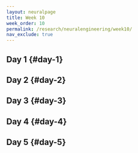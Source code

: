 ```yaml
---
layout: neuralpage
title: Week 10
week_order: 10
permalink: /research/neuralengineering/week10/
nav_exclude: true
---
```


## Day 1 {#day-1}

## Day 2 {#day-2}

## Day 3 {#day-3}

## Day 4 {#day-4}

## Day 5 {#day-5}
